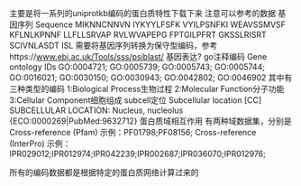 主要是将一系列的uniprotkb编码的蛋白质特性下载下来
注意可以参考的数据
基因序列 Sequence
    MIKNNCNNVN IYKYYLFSFK VYILPSNFKI WEAVSSMVSF KFLNLKPNNF LLFLLSRVAP RVLWVAPEPG FPTGILPFRT GKSSLRISRT SCIVNLASDT ISL
    需要将基因序列转换为保守型编码，参考https://www.ebi.ac.uk/Tools/sss/psiblast/
基因表达?
go注释编码 Gene ontology IDs
    GO:0004721; GO:0005739; GO:0005743; GO:0005744; GO:0016021; GO:0030150; GO:0030943; GO:0042802; GO:0046902
    其中有三种类型的编码
    1:Biological Process生物过程
    2:Molecular Function分子功能
    3:Cellular Component细胞组成
subcell定位 Subcellular location [CC]
    SUBCELLULAR LOCATION: Nucleus, nucleolus {ECO:0000269|PubMed:9632712}
蛋白质域相互作用
    有两种域数据集，分别是
    Cross-reference (Pfam)
        示例：PF01798;PF08156;
    Cross-reference (InterPro)
        示例：IPR029012;IPR012974;IPR042239;IPR002687;IPR036070;IPR012976;

所有的编码数据都是根据特定的蛋白质网络计算过来的
